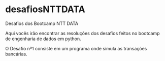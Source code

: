 # desafiosNTTDATA
Desafios dos Bootcamp NTT DATA

Aqui vocês irão encontrar as resoluções dos desafios feitos no bootcamp de engenharia de dados em python.

O Desafio nº1 consiste em um programa onde simula as transações bancárias.

